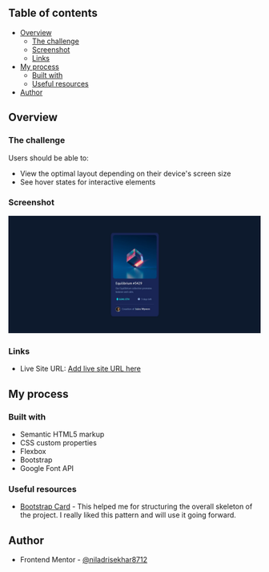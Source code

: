 ## Table of contents

- [Overview](#overview)
  - [The challenge](#the-challenge)
  - [Screenshot](#screenshot)
  - [Links](#links)
- [My process](#my-process)
  - [Built with](#built-with)
  - [Useful resources](#useful-resources)
- [Author](#author)


## Overview

### The challenge

Users should be able to:

- View the optimal layout depending on their device's screen size
- See hover states for interactive elements

### Screenshot

![](./screenshot.jpg)

### Links
- Live Site URL: [Add live site URL here](https://your-live-site-url.com)

## My process

### Built with

- Semantic HTML5 markup
- CSS custom properties
- Flexbox
- Bootstrap
- Google Font API


### Useful resources

- [Bootstrap Card](https://getbootstrap.com/docs/5.3/components/card/#about) - This helped me for structuring the overall skeleton of the project. I really liked this pattern and will use it going forward.

## Author
- Frontend Mentor - [@niladrisekhar8712](https://www.frontendmentor.io/profile/niladrisekhar8712)

